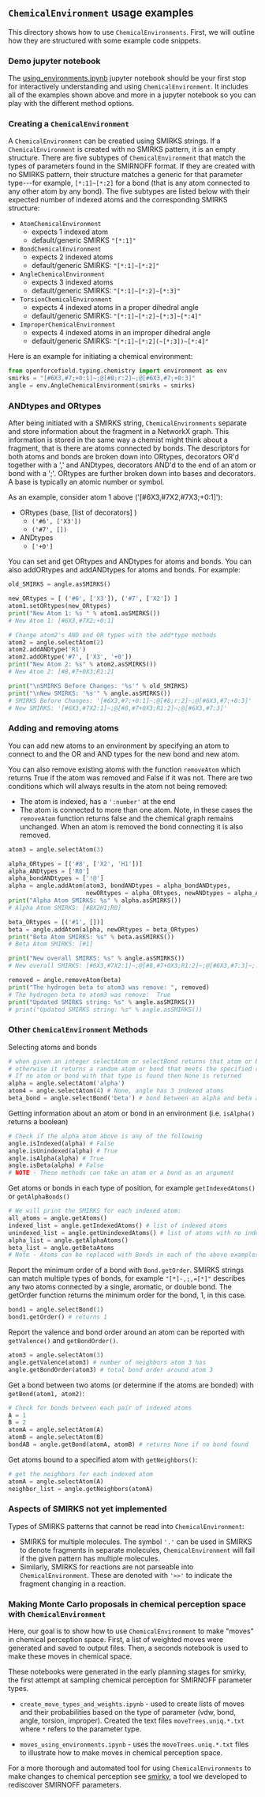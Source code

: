 ## `ChemicalEnvironment` usage examples

This directory shows how to use `ChemicalEnvironments`.
First, we will outline how they are structured with some example code snippets.

### Demo jupyter notebook

The [using_environments.ipynb](https://github.com/openforcefield/openforcefield/blob/master/examples/chemicalEnvironments/using_environments.ipynb) jupyter notebook should be your first stop for interactively understanding and using `ChemicalEnvironment`.
It includes all of the examples shown above and more in a jupyter notebook so you can play with the different method options.

### Creating a `ChemicalEnvironment`

A `ChemicalEnvironment` can be creatied using SMIRKS strings.
If a `ChemicalEnvironment` is created with no SMIRKS pattern, it is an empty structure.
There are five subtypes of `ChemicalEnvironment` that match the types of parameters found in the SMIRNOFF format.
If they are created with no SMIRKS pattern, their structure matches a generic for that parameter type---for example, `[*:1]~[*:2]` for a bond (that is any atom connected to any other atom by any bond).
The five subtypes are listed below with their expected number of indexed atoms and the corresponding SMIRKS structure:

* `AtomChemicalEnvironment`
    - expects 1 indexed atom
    - default/generic SMIRKS `"[*:1]"`
* `BondChemicalEnvironment`
    - expects 2 indexed atoms
    - default/generic SMIRKS: `"[*:1]~[*:2]"`
* `AngleChemicalEnvironment`
    - expects 3 indexed atoms
    - default/generic SMIRKS: `"[*:1]~[*:2]~[*:3]"`
* `TorsionChemicalEnvironment`
    - expects 4 indexed atoms in a proper dihedral angle
    - default/generic SMIRKS: `"[*:1]~[*:2]~[*:3]~[*:4]"`
* `ImproperChemicalEnvironment`
    - expects 4 indexed atoms in an improper dihedral angle
    - default/generic SMIRKS: `"[*:1]~[*:2](~[*:3])~[*:4]"`

Here is an example for initiating a chemical environment:
```python
from openforcefield.typing.chemistry import environment as env
smirks = "[#6X3,#7;+0:1]~;@[#8;r:2]~;@[#6X3,#7;+0:3]"
angle = env.AngleChemicalEnvironment(smirks = smirks)
```

### ANDtypes and ORtypes

After being initiated with a SMIRKS string, `ChemicalEnvironments` separate and store
information about the fragment in a NetworkX graph. This information is stored in the same
way a chemist might think about a fragment, that is there are atoms connected by bonds.
The descriptors for both atoms and bonds are broken down into ORtypes, decorators OR'd together with a ','
and ANDtypes, decorators AND'd to the end of an atom or bond with a ';'.
ORtypes are further broken down into bases and decorators. A base is typically an atomic number or symbol.

As an example, consider atom 1 above ('[#6X3,#7X2,#7X3;+0:1]'):
* ORtypes (base, [list of decorators] )
    - `('#6', ['X3'])`
    - `('#7', [])`
* ANDtypes
    - `['+0']`

You can set and get ORtypes and ANDtypes for atoms and bonds. You can also addORtypes and addANDtypes for atoms and bonds.
For example:
```python
old_SMIRKS = angle.asSMIRKS()

new_ORtypes = [ ('#6', ['X3']), ('#7', ['X2']) ]
atom1.setORtypes(new_ORtypes)
print("New Atom 1: %s " % atom1.asSMIRKS())
# New Atom 1: [#6X3,#7X2;+0:1]

# Change atom2's AND and OR types with the add*type methods
atom2 = angle.selectAtom(2)
atom2.addANDtype('R1')
atom2.addORtype('#7', ['X3', '+0'])
print("New Atom 2: %s" % atom2.asSMIRKS())
# New Atom 2: [#8,#7+0X3;R1:2]

print("\nSMIRKS Before Changes: '%s'" % old_SMIRKS)
print("\nNew SMIRKS: '%s'" % angle.asSMIRKS())
# SMIRKS Before Changes: '[#6X3,#7;+0:1]~;@[#8;r:2]~;@[#6X3,#7;+0:3]'
# New SMIRKS: '[#6X3,#7X2:1]~;@[#8,#7+0X3;R1:2]~;@[#6X3,#7:3]'
```

### Adding and removing atoms

You can add new atoms to an environment by specifying an atom to connect
to and the OR and AND types for the new bond and new atom.

You can also remove existing atoms with the function `removeAtom` which returns True if the atom was removed and False if it was not.
There are two conditions which will always results in the atom not being removed:
* The atom is indexed, has a `':number'` at the end
* The atom is connected to more than one atom.
Note, in these cases the `removeAtom` function returns false and the chemical graph remains unchanged.
When an atom is removed the bond connecting it is also removed.

```python
atom3 = angle.selectAtom(3)

alpha_ORtypes = [('#8', ['X2', 'H1'])]
alpha_ANDtypes = ['R0']
alpha_bondANDtypes = ['!@']
alpha = angle.addAtom(atom3, bondANDtypes = alpha_bondANDtypes,
                      newORtypes = alpha_ORtypes, newANDtypes = alpha_ANDtypes)
print("Alpha Atom SMIRKS: %s" % alpha.asSMIRKS())
# Alpha Atom SMIRKS: [#8X2H1;R0]

beta_ORtypes = [('#1', [])]
beta = angle.addAtom(alpha, newORtypes = beta_ORtypes)
print("Beta Atom SMIRKS: %s" % beta.asSMIRKS())
# Beta Atom SMIRKS: [#1]

print("New overall SMIRKS: %s" % angle.asSMIRKS())
# New overall SMIRKS: [#6X3,#7X2:1]~;@[#8,#7+0X3;R1:2]~;@[#6X3,#7:3]~;!@[#8X2H1;R0]~[#1]

removed = angle.removeAtom(beta)
print("The hydrogen beta to atom3 was remove: ", removed)
# The hydrogen beta to atom3 was remove:  True
print("Updated SMIRKS string: %s" % angle.asSMIRKS())
# print("Updated SMIRKS string: %s" % angle.asSMIRKS())
```

### Other `ChemicalEnvironment` Methods

Selecting atoms and bonds

```python
# when given an integer selectAtom or selectBond returns that atom or bond with that index
# otherwise it returns a random atom or bond that meets the specified requirement
# If no atom or bond with that type is found then None is returned
alpha = angle.selectAtom('alpha')
atom4 = angle.selectAtom(4) # None, angle has 3 indexed atoms
beta_bond = angle.selectBond('beta') # bond between an alpha and beta atom
```

Getting information about an atom or bond in an environment (i.e. `isAlpha()` returns a boolean)

```python
# Check if the alpha atom above is any of the following
angle.isIndexed(alpha) # False
angle.isUnindexed(alpha) # True
angle.isAlpha(alpha) # True
angle.isBeta(alpha) # False
# NOTE - These methods can take an atom or a bond as an argument
```

Get atoms or bonds in each type of position, for example `getIndexedAtoms()` or `getAlphaBonds()`

```python
# We will print the SMIRKS for each indexed atom:
all_atoms = angle.getAtoms()
indexed_list = angle.getIndexedAtoms() # list of indexed atoms
unindexed_list = angle.getUnindexedAtoms() # list of atoms with no index
alpha_list = angle.getAlphaAtoms()
beta_list = angle.getBetaAtoms
# Note - Atoms can be replaced with Bonds in each of the above examples
```

Report the minimum order of a bond with `Bond.getOrder`.
SMIRKS strings can match multiple types of bonds, for example `"[*]-,;,=[*]"` describes any two atoms connected by a single, aromatic, or double bond. The getOrder function returns the minimum order for the bond, 1, in this case.

```python
bond1 = angle.selectBond(1)
bond1.getOrder() # returns 1
```

Report the valence and bond order around an atom can be reported with `getValence()` and `getBondOrder()`.

```python
atom3 = angle.selectAtom(3)
angle.getValence(atom3) # number of neighbors atom 3 has
angle.getBondOrder(atom3) # total bond order around atom 3
```

Get a bond between two atoms (or determine if the atoms are bonded) with `getBond(atom1, atom2)`:

```python
# Check for bonds between each pair of indexed atoms
A = 1
B = 2
atomA = angle.selectAtom(A)
atomB = angle.selectAtom(B)
bondAB = angle.getBond(atomA, atomB) # returns None if no bond found
```

Get atoms bound to a specified atom with `getNeighbors()`:

```python
# get the neighbors for each indexed atom
atomA = angle.selectAtom(A)
neighbor_list = angle.getNeighbors(atomA)
```

### Aspects of SMIRKS not yet implemented

Types of SMIRKS patterns that cannot be read into `ChemicalEnvironment`:

* SMIRKS for multiple molecules. The symbol `'.'` can be used in SMIRKS to denote fragments in separate molecules, `ChemicalEnvironment` will fail if the given pattern has multiple molecules.
* Similarly, SMIRKS for reactions are not parseable into `ChemicalEnvironment`. These are denoted with `'>>'` to indicate the fragment changing in a reaction.

### Making Monte Carlo proposals in chemical perception space with `ChemicalEnvironment`

Here, our goal is to show how to use `ChemicalEnvironment` to make "moves" in chemical perception space.
First, a list of weighted moves were generated and saved to output files. Then, a seconds notebook is used to make these moves in chemical space.

These notebooks were generated in the early planning stages for smirky, the first attempt at sampling chemical perception for SMIRNOFF parameter types.

* `create_move_types_and_weights.ipynb` - used to create lists of moves and their probabilities based on the type of parameter (vdw, bond, angle, torsion, improper). Created the text files `moveTrees.uniq.*.txt` where `*` refers to the parameter type.

* `moves_using_environments.ipynb` - uses the `moveTrees.uniq.*.txt` files to illustrate how to make moves in chemical perception space.

For a more thorough and automated tool for using `ChemicalEnvironments` to make changes to chemical perception see [smirky](https://github.com/openforcefield/smarty), a tool we developed to rediscover SMIRNOFF parameters.
